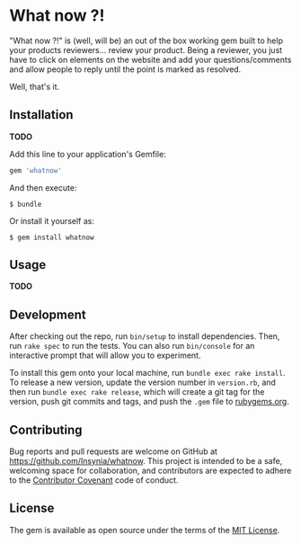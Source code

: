 # What now ?!

"What now ?!" is (well, will be) an out of the box working gem built to help your products reviewers... review your product.
Being a reviewer, you just have to click on elements on the website and add your questions/comments and allow people to reply until the point is marked as resolved.

Well, that's it.

## Installation

**TODO**

Add this line to your application's Gemfile:

```ruby
gem 'whatnow'
```

And then execute:

    $ bundle

Or install it yourself as:

    $ gem install whatnow

## Usage

**TODO**

## Development

After checking out the repo, run `bin/setup` to install dependencies. Then, run `rake spec` to run the tests. You can also run `bin/console` for an interactive prompt that will allow you to experiment.

To install this gem onto your local machine, run `bundle exec rake install`. To release a new version, update the version number in `version.rb`, and then run `bundle exec rake release`, which will create a git tag for the version, push git commits and tags, and push the `.gem` file to [rubygems.org](https://rubygems.org).

## Contributing

Bug reports and pull requests are welcome on GitHub at https://github.com/Insynia/whatnow. This project is intended to be a safe, welcoming space for collaboration, and contributors are expected to adhere to the [Contributor Covenant](http://contributor-covenant.org) code of conduct.


## License

The gem is available as open source under the terms of the [MIT License](http://opensource.org/licenses/MIT).

